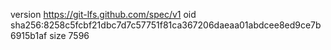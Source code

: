version https://git-lfs.github.com/spec/v1
oid sha256:8258c5fcbf21dbc7d7c57751f81ca367206daeaa01abdcee8ed9ce7b6915b1af
size 7596
